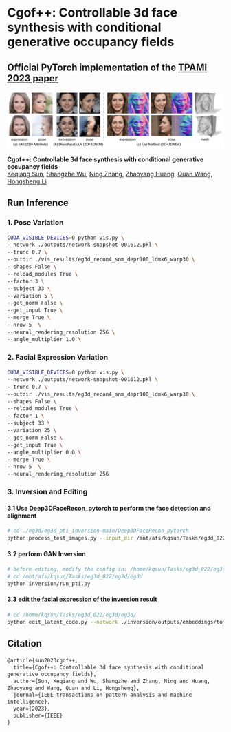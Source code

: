 # Cgof++: Controllable 3d face synthesis with conditional generative occupancy fields<br>
## Official PyTorch implementation of the [TPAMI 2023 paper](https://arxiv.org/abs/2211.13251)

![Teaser image](./assets/teaser.jpg)

**Cgof++: Controllable 3d face synthesis with conditional generative occupancy fields**<br>
[Keqiang Sun](https://keqiangsun.github.io), [Shangzhe Wu](https://elliottwu.com), [Ning Zhang](https://scholar.google.com/citations?user=Hy0rk7IAAAAJ&hl=zh-TW), [Zhaoyang Huang](https://drinkingcoder.github.io), [Quan Wang](https://scholar.google.com/citations?user=KmxEHm4AAAAJ&hl=zh-TW), [Hongsheng Li](https://www.ee.cuhk.edu.hk/~hsli/)

## Run Inference

### 1. Pose Variation
```bash
CUDA_VISIBLE_DEVICES=0 python vis.py \
--network ./outputs/network-snapshot-001612.pkl \
--trunc 0.7 \
--outdir ./vis_results/eg3d_recon4_snm_depr100_ldmk6_warp30 \
--shapes False \
--reload_modules True \
--factor 3 \
--subject 33 \
--variation 5 \
--get_norm False \
--get_input True \
--merge True \
--nrow 5  \
--neural_rendering_resolution 256 \
--angle_multiplier 1.0 \
```

### 2. Facial Expression Variation
```bash
CUDA_VISIBLE_DEVICES=0 python vis.py \
--network ./outputs/network-snapshot-001612.pkl \
--trunc 0.7 \
--outdir ./vis_results/eg3d_recon4_snm_depr100_ldmk6_warp30 \
--shapes False \
--reload_modules True \
--factor 1 \
--subject 33 \
--variation 25 \
--get_norm False \
--get_input True \
--angle_multiplier 0.0 \
--merge True \
--nrow 5  \
--neural_rendering_resolution 256
```


### 3. Inversion and Editing
#### 3.1 Use Deep3DFaceRecon_pytorch to perform the face detection and alignment
```bash
# cd ./eg3d/eg3d_pti_inversion-main/Deep3DFaceRecon_pytorch
python process_test_images.py --input_dir /mnt/afs/kqsun/Tasks/eg3d_022/eg3d/eg3d_pti_inversion-main/data/scene_1/ref_img --gpu 0
```

#### 3.2 perform GAN Inversion
```bash
# before editing, modify the config in: /home/kqsun/Tasks/eg3d_022/eg3d/eg3d/inversion/configs/paths_config.py
# cd /mnt/afs/kqsun/Tasks/eg3d_022/eg3d/eg3d
python inversion/run_pti.py
```

#### 3.3 edit the facial expression of the inversion result 
```bash
# cd /home/kqsun/Tasks/eg3d_022/eg3d/eg3d/
python edit_latent_code.py --network ./inversion/outputs/embeddings/tom/PTI/tom/model_tom.pt --w_path ./inversion/outputs/embeddings/tom/PTI/tom/optimized_noise_dict.pickle --c_path ./proj_data/input2/epoch_20_000000/cameras.json --z_path ./proj_data/input2/crop_1024/epoch_20_000000/tom.mat --outdir ./edit_results/tom/warp30_1612 --sample_mult 2 --use_face_recon True --trunc 1.0 --trunc-cutoff 100
```


## Citation
```
@article{sun2023cgof++,
  title={Cgof++: Controllable 3d face synthesis with conditional generative occupancy fields},
  author={Sun, Keqiang and Wu, Shangzhe and Zhang, Ning and Huang, Zhaoyang and Wang, Quan and Li, Hongsheng},
  journal={IEEE transactions on pattern analysis and machine intelligence},
  year={2023},
  publisher={IEEE}
}
```